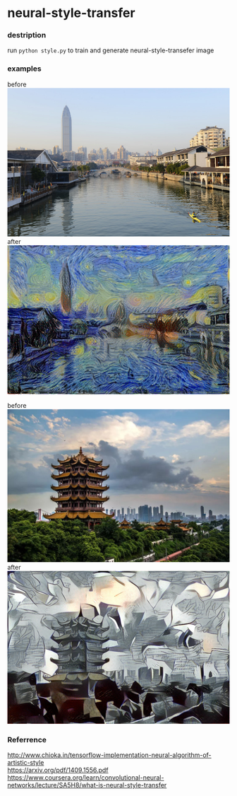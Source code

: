 # neural-style-transfer
### destription
run `python style.py` to train and generate neural-style-transefer image  

### examples
before   
![before](/images/wenzhou.jpg)  
after  
![after](/examples/wenzhou.jpg)  

before  
![before](/images/wuhan.jpg)  
after  
![after](/examples/wuhan.jpg)


### Referrence
http://www.chioka.in/tensorflow-implementation-neural-algorithm-of-artistic-style  
https://arxiv.org/pdf/1409.1556.pdf  
https://www.coursera.org/learn/convolutional-neural-networks/lecture/SA5H8/what-is-neural-style-transfer

